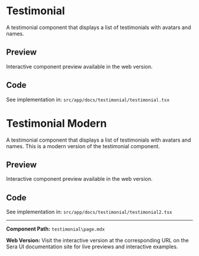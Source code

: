 # Testimonial

A testimonial component that displays a list of testimonials with avatars and names.

## Preview

Interactive component preview available in the web version.

## Code

See implementation in: `src/app/docs/testimonial/testimonial.tsx`

# Testimonial Modern
A testimonial component that displays a list of testimonials with avatars and names. This is a modern version of the testimonial component.

## Preview

Interactive component preview available in the web version.

## Code

See implementation in: `src/app/docs/testimonial/testimonial2.tsx`

---

**Component Path:** `testimonial\page.mdx`

**Web Version:** Visit the interactive version at the corresponding URL on the Sera UI documentation site for live previews and interactive examples.
